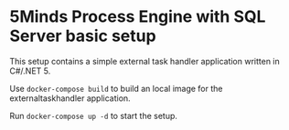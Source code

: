 # 5Minds Process Engine with SQL Server basic setup

This setup contains a simple external task handler application written in C#/.NET 5.

Use `docker-compose build` to build an local image for the externaltaskhandler application.

Run `docker-compose up -d` to start the setup.